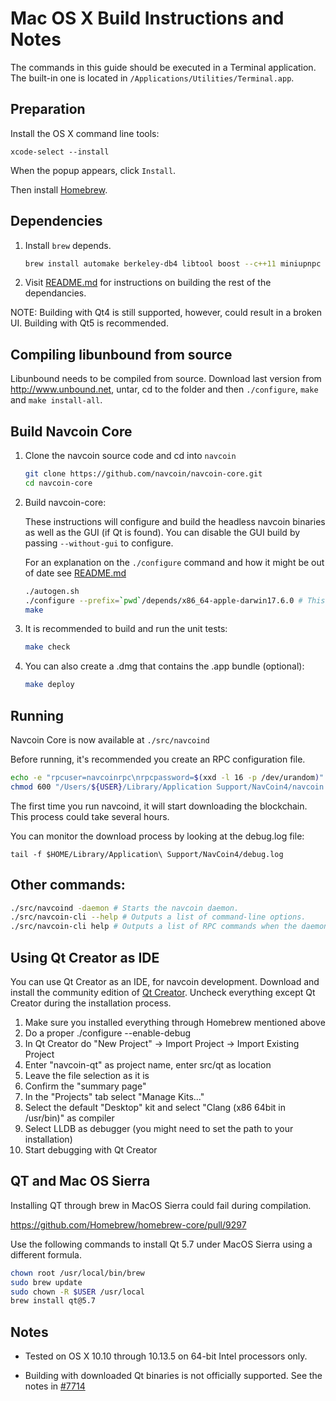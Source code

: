 # Mac OS X Build Instructions and Notes

The commands in this guide should be executed in a Terminal application.
The built-in one is located in `/Applications/Utilities/Terminal.app`.

## Preparation

Install the OS X command line tools:

`xcode-select --install`

When the popup appears, click `Install`.

Then install [Homebrew](http://brew.sh).

## Dependencies

1. Install `brew` depends.

    ```bash
    brew install automake berkeley-db4 libtool boost --c++11 miniupnpc openssl pkg-config homebrew/core/protobuf260 --c++11 qt5 libevent curl
    ```

2. Visit [README.md](../depends/README.md) for instructions on building the rest of the dependancies.

NOTE: Building with Qt4 is still supported, however, could result in a broken UI. Building with Qt5 is recommended.

## Compiling libunbound from source

Libunbound needs to be compiled from source. Download last version from http://www.unbound.net, untar, cd to the folder and then `./configure`, `make` and `make install-all`.


## Build Navcoin Core

1.  Clone the navcoin source code and cd into `navcoin`

    ```bash
    git clone https://github.com/navcoin/navcoin-core.git
    cd navcoin-core
    ```

2. Build navcoin-core:

    These instructions will configure and build the headless navcoin binaries as well as the GUI (if Qt is found).
    You can disable the GUI build by passing `--without-gui` to configure.

    For an explanation on the `./configure` command and how it might be out of date see [README.md](README.md)

    ```bash
    ./autogen.sh
    ./configure --prefix=`pwd`/depends/x86_64-apple-darwin17.6.0 # This command may be out of date due to OS updates
    make
    ```

3. It is recommended to build and run the unit tests:

    ```bash
    make check
    ```

4. You can also create a .dmg that contains the .app bundle (optional):

    ```bash
    make deploy
    ```

## Running

Navcoin Core is now available at `./src/navcoind`

Before running, it's recommended you create an RPC configuration file.

```bash
echo -e "rpcuser=navcoinrpc\nrpcpassword=$(xxd -l 16 -p /dev/urandom)" > "/Users/${USER}/Library/Application Support/NavCoin4/navcoin.conf"
chmod 600 "/Users/${USER}/Library/Application Support/NavCoin4/navcoin.conf"
```

The first time you run navcoind, it will start downloading the blockchain. This process could take several hours.

You can monitor the download process by looking at the debug.log file:

`tail -f $HOME/Library/Application\ Support/NavCoin4/debug.log`

## Other commands:

```bash
./src/navcoind -daemon # Starts the navcoin daemon.
./src/navcoin-cli --help # Outputs a list of command-line options.
./src/navcoin-cli help # Outputs a list of RPC commands when the daemon is running.
```

## Using Qt Creator as IDE

You can use Qt Creator as an IDE, for navcoin development.
Download and install the community edition of [Qt Creator](https://www.qt.io/download/).
Uncheck everything except Qt Creator during the installation process.

1. Make sure you installed everything through Homebrew mentioned above
2. Do a proper ./configure --enable-debug
3. In Qt Creator do "New Project" -> Import Project -> Import Existing Project
4. Enter "navcoin-qt" as project name, enter src/qt as location
5. Leave the file selection as it is
6. Confirm the "summary page"
7. In the "Projects" tab select "Manage Kits..."
8. Select the default "Desktop" kit and select "Clang (x86 64bit in /usr/bin)" as compiler
9. Select LLDB as debugger (you might need to set the path to your installation)
10. Start debugging with Qt Creator

## QT and Mac OS Sierra

Installing QT through brew in MacOS Sierra could fail during compilation.

https://github.com/Homebrew/homebrew-core/pull/9297

Use the following commands to install Qt 5.7 under MacOS Sierra using a different formula.

```bash
chown root /usr/local/bin/brew
sudo brew update
sudo chown -R $USER /usr/local
brew install qt@5.7
```

## Notes

- Tested on OS X 10.10 through 10.13.5 on 64-bit Intel processors only.

- Building with downloaded Qt binaries is not officially supported. See the notes in [#7714](https://github.com/navcoin/navcoin/issues/7714)
